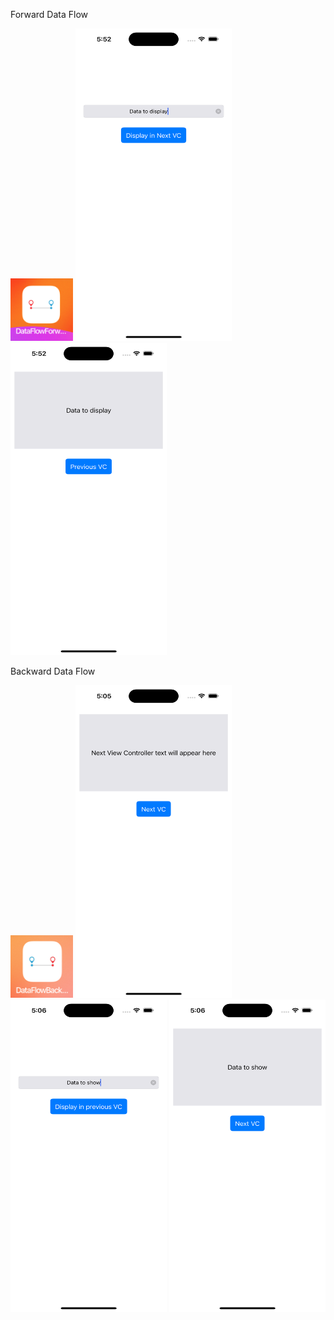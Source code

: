 Forward Data Flow  

<img src="https://github.com/zeeshan2k2/Swift-Data-Flow/blob/main/Data%20Flow%20Forward%20-%20Direct%20Property%20Assignment/DF%20forward%20-%20app%20icon.png" width="100" height="100">
<img src="https://github.com/zeeshan2k2/Swift-Data-Flow/blob/main/Data%20Flow%20Forward%20-%20Direct%20Property%20Assignment/DF%20-%20main%20page.png" width="250" height="500">
<img src="https://github.com/zeeshan2k2/Swift-Data-Flow/blob/main/Data%20Flow%20Forward%20-%20Direct%20Property%20Assignment/DF%20-%201.png" width="250" height="500">


Backward Data Flow

<img src="https://github.com/zeeshan2k2/Swift-Data-Flow/blob/main/Data%20Flow%20Backward%20-%20Callback-Based%20Data%20Passing/Data%20Flow%20backward%20-%20appicon.png" width="100" height="100">
<img src="https://github.com/zeeshan2k2/Swift-Data-Flow/blob/main/Data%20Flow%20Backward%20-%20Callback-Based%20Data%20Passing/DF%20-%20main.png" width="250" height="500">
<img src="https://github.com/zeeshan2k2/Swift-Data-Flow/blob/main/Data%20Flow%20Backward%20-%20Callback-Based%20Data%20Passing/DF%20-%201.png" width="250" height="500">
<img src="https://github.com/zeeshan2k2/Swift-Data-Flow/blob/main/Data%20Flow%20Backward%20-%20Callback-Based%20Data%20Passing/DF%20-%202.png" width="250" height="500">
